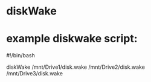 # diskWake

# example diskwake script:

#!/bin/bash

diskWake /mnt/Drive1/disk.wake /mnt/Drive2/disk.wake /mnt/Drive3/disk.wake
